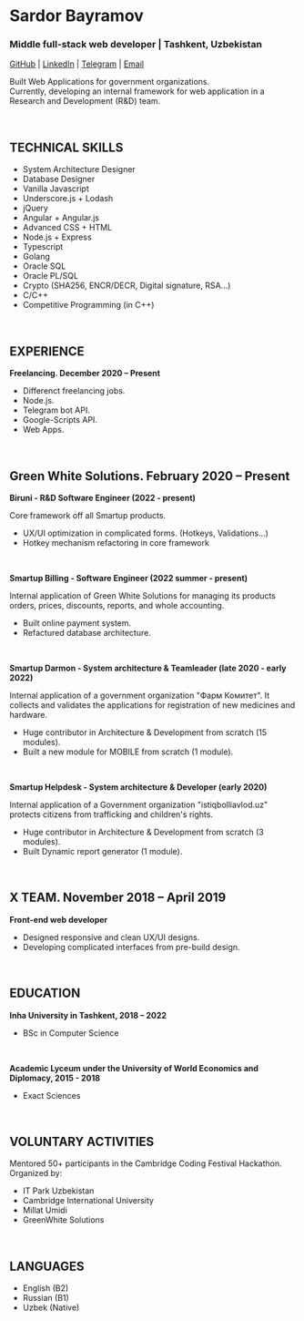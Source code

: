 # Sardor Bayramov
### Middle full-stack web developer | Tashkent, Uzbekistan
[GitHub](https://github.com/bayramooov) | [LinkedIn](https://www.linkedin.com/in/sardorbayramov/) | [Telegram](https://t.me/Bayramov_S) | [Email](mailto:bayramovsardor@gmail.com)

Built Web Applications for government organizations.<br>
Currently, developing an internal framework for web application in a Research and Development (R&D) team.

<br>

TECHNICAL SKILLS
-
- System Architecture Designer
- Database Designer
- Vanilla Javascript
- Underscore.js + Lodash
- jQuery
- Angular + Angular.js
- Advanced CSS + HTML
- Node.js + Express
- Typescript
- Golang
- Oracle SQL
- Oracle PL/SQL
- Crypto (SHA256, ENCR/DECR, Digital signature, RSA...)
- C/C++
- Competitive Programming (in C++)

<br>

EXPERIENCE
-
**Freelancing. December 2020 – Present**

- Differenct freelancing jobs.
- Node.js.
- Telegram bot API.
- Google-Scripts API.
- Web Apps.

<br>

**Green White Solutions. February 2020 – Present**
-

**Biruni - R&D Software Engineer (2022 - present)**

Core framework off all Smartup products.

- UX/UI optimization in complicated forms. (Hotkeys, Validations...)
- Hotkey mechanism refactoring in core framework

<br>

**Smartup Billing - Software Engineer (2022 summer - present)**

Internal application of Green White Solutions for managing its
products orders, prices, discounts, reports, and whole accounting.

- Built online payment system.
- Refactured database architecture.

<br>

**Smartup Darmon - System architecture & Teamleader (late 2020 - early 2022)**

Internal application of a government organization "Фарм Комитет".
It collects and validates the applications for registration of new
medicines and hardware.

- Huge contributor in Architecture & Development from scratch (15 modules).
- Built a new module for MOBILE from scratch (1 module).

<br>

**Smartup Helpdesk - System architecture & Developer (early 2020)**

Internal application of a Government organization "istiqbolliavlod.uz"
protects citizens from trafficking and children's rights.

- Huge contributor in Architecture & Development from scratch (3 modules).
- Built Dynamic report generator (1 module).

<br>

**X TEAM. November 2018 – April 2019**
-
**Front-end web developer**

- Designed responsive and clean UX/UI designs.
- Developing complicated interfaces from pre-build design.

<br>

EDUCATION
- 
**Inha University in Tashkent, 2018 – 2022**
- BSc in Computer Science

<br>

**Academic Lyceum under the University of
World Economics and Diplomacy, 2015 - 2018**
- Exact Sciences

<br>

VOLUNTARY ACTIVITIES
-
Mentored 50+ participants in the Cambridge Coding Festival Hackathon. Organized by:

- IT Park Uzbekistan
- Cambridge International University
- Millat Umidi
- GreenWhite Solutions

<br>

LANGUAGES
-

- English (B2)
- Russian (B1)
- Uzbek (Native)
